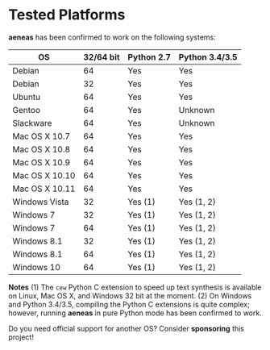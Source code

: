 # Tested Platforms 

**aeneas** has been confirmed to work on the following systems:

| OS             | 32/64 bit | Python 2.7 | Python 3.4/3.5  |
|----------------|-----------|------------|-----------------|
| Debian         | 64        | Yes        | Yes             |
| Debian         | 32        | Yes        | Yes             |
| Ubuntu         | 64        | Yes        | Yes             |
| Gentoo         | 64        | Yes        | Unknown         |
| Slackware      | 64        | Yes        | Unknown         |
| Mac OS X 10.7  | 64        | Yes        | Yes             |
| Mac OS X 10.8  | 64        | Yes        | Yes             |
| Mac OS X 10.9  | 64        | Yes        | Yes             |
| Mac OS X 10.10 | 64        | Yes        | Yes             |
| Mac OS X 10.11 | 64        | Yes        | Yes             |
| Windows Vista  | 32        | Yes (1)    | Yes (1, 2)      |
| Windows 7      | 32        | Yes (1)    | Yes (1, 2)      |
| Windows 7      | 64        | Yes (1)    | Yes (1, 2)      |
| Windows 8.1    | 32        | Yes (1)    | Yes (1, 2)      |
| Windows 8.1    | 64        | Yes (1)    | Yes (1, 2)      |
| Windows 10     | 64        | Yes (1)    | Yes (1, 2)      |

**Notes**
(1) The ``cew`` Python C extension to speed up text synthesis
is available on Linux, Mac OS X, and Windows 32 bit at the moment.
(2) On Windows and Python 3.4/3.5, compiling the Python C extensions
is quite complex; however, running **aeneas** in pure Python mode
has been confirmed to work.

Do you need official support for another OS?
Consider **sponsoring** this project!

